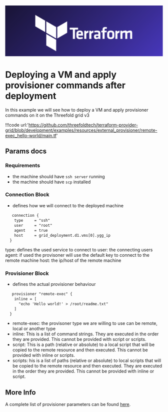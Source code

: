 ![ ](./img//terraform_.png)

# Deploying a VM and apply provisioner commands after deployment

In this example we will see how to deploy a VM and apply provisioner commands on it on the Threefold grid v3

!!!code url:'https://github.com/threefoldtech/terraform-provider-grid/blob/development/examples/resources/external_provisioner/remote-exec_hello-world/main.tf'

## Params docs
### Requirements
- the machine should have `ssh server` running
- the machine should have `scp` installed
### Connection Block
- defines how we will connect to the deployed machine 
```
   connection {
    type     = "ssh"
    user     = "root"
    agent    = true
    host     = grid_deployment.d1.vms[0].ygg_ip
  }
```
type: defines the used service to connect to
user: the connecting users
agent: if used the provisoner will use the default key to connect to the remote machine
host: the ip/host of the remote machine
### Provisioner Block
- defines the actual provisioner behaviour
```
   provisioner "remote-exec" {
    inline = [
      "echo 'Hello world!' > /root/readme.txt"
    ]
  }
```
- remote-exec: the provisoner type we are willing to use can be remote, local or another type
- inline: This is a list of command strings. They are executed in the order they are provided. This cannot be provided with script or scripts.
- script: This is a path (relative or absolute) to a local script that will be copied to the remote resource and then executed. This cannot be provided with inline or scripts.
- scripts: his is a list of paths (relative or absolute) to local scripts that will be copied to the remote resource and then executed. They are executed in the order they are provided. This cannot be provided with inline or script.

## More Info
A complete list of provisioner parameters can be found [here](https://www.terraform.io/language/resources/provisioners/remote-exec).
